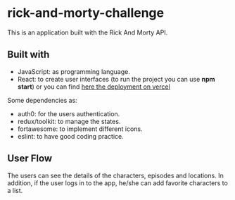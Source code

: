 # rick-and-morty-challenge
This is an application built with the Rick And Morty API.

## Built with
- JavaScript: as programming language.
- React: to create user interfaces (to run the project you can use **npm start**) or you can find [here the deployment on vercel](https://rick-and-morty-challenge-five.vercel.app/)

Some dependencies as:
- auth0: for the users authentication.
- redux/toolkit: to manage the states.
- fortawesome: to implement different icons.
- eslint: to have good coding practice.

## User Flow
The users can see the details of the characters, episodes and locations. In addition, if the user logs in to the app, he/she can add favorite characters to a list.
